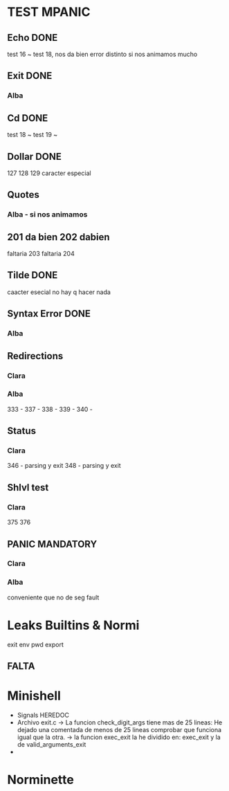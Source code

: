# TEST MPANIC
## Echo DONE
test 16 ~
test 18, nos da bien error distinto si nos animamos mucho

## Exit DONE
### Alba


## Cd DONE
test 18 ~
test 19 ~

## Dollar DONE
127 128 129 caracter especial

## Quotes 
### Alba - si nos animamos
201 da bien
202 dabien
---
faltaria 203
faltaria 204

## Tilde DONE
caacter esecial no hay q hacer nada

## Syntax Error DONE
### Alba


## Redirections 
### Clara
### Alba
333 -
337 - 
338 - 
339 - 
340 -

## Status
### Clara
346 -  parsing y exit
348 - parsing y exit

## Shlvl test
### Clara
375
376

## PANIC MANDATORY
### Clara
### Alba
conveniente que no de seg fault

# Leaks Builtins & Normi
exit
env
pwd
export

## FALTA 
# Minishell
- Signals HEREDOC
- Archivo exit.c 
	-> La funcion check_digit_args tiene mas de 25 lineas: He dejado una  comentada de menos de 25 lineas comprobar que funciona igual que la otra.
	-> la funcion exec_exit la he dividido en: exec_exit y la de valid_arguments_exit
- 
# Norminette